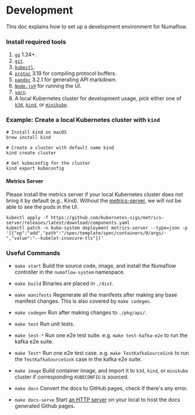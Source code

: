 # Development

This doc explains how to set up a development environment for Numaflow.

### Install required tools

1. [`go`](https://golang.org/doc/install) 1.24+.
1. [`git`](https://help.github.com/articles/set-up-git/).
1. [`kubectl`](https://kubernetes.io/docs/tasks/tools/install-kubectl/).
1. [`protoc`](https://github.com/protocolbuffers/protobuf) 3.19 for compiling protocol buffers.
1. [`pandoc`](https://pandoc.org/installing.html) 3.2.1 for generating API markdown.
1. [`Node.js®`](https://nodejs.org/en/) for running the UI.
1. [`yarn`](https://classic.yarnpkg.com/en/).
1. A local Kubernetes cluster for development usage, pick either one of [`k3d`](https://k3d.io/), [`kind`](https://kind.sigs.k8s.io/), or [`minikube`](https://minikube.sigs.k8s.io/docs/start/).

### Example: Create a local Kubernetes cluster with `kind`

```shell
# Install kind on macOS
brew install kind

# Create a cluster with default name kind
kind create cluster

# Get kubeconfig for the cluster
kind export kubeconfig
```

#### Metrics Server

Please install the metrics server if your local Kubernetes cluster does not bring it by default (e.g., Kind).
Without the [metrics-server](https://github.com/kubernetes-sigs/metrics-server), we will not be able to see the pods in
the UI.

```shell
kubectl apply -f https://github.com/kubernetes-sigs/metrics-server/releases/latest/download/components.yaml
kubectl patch -n kube-system deployment metrics-server --type=json -p '[{"op":"add","path":"/spec/template/spec/containers/0/args/-","value":"--kubelet-insecure-tls"}]'
```

### Useful Commands

- `make start`
  Build the source code, image, and install the Numaflow controller in the `numaflow-system` namespace.

- `make build`
  Binaries are placed in `./dist`.

- `make manifests`
  Regenerate all the manifests after making any base manifest changes. This is also covered by `make codegen`.

- `make codegen`
  Run after making changes to `./pkg/api/`.

- `make test`
  Run unit tests.

- `make test-*`
  Run one e2e test suite. e.g. `make test-kafka-e2e` to run the kafka e2e suite.

- `make Test*`
  Run one e2e test case. e.g. `make TestKafkaSourceSink` to run the `TestKafkaSourceSink` case in the kafka e2e suite.

- `make image`
  Build container image, and import it to `k3d`, `kind`, or `minikube` cluster if corresponding `KUBECONFIG` is sourced.

- `make docs`
  Convert the docs to GitHub pages, check if there's any error.

- `make docs-serve`
  Start [an HTTP server](http://127.0.0.1:8000/) on your local to host the docs generated Github pages.
